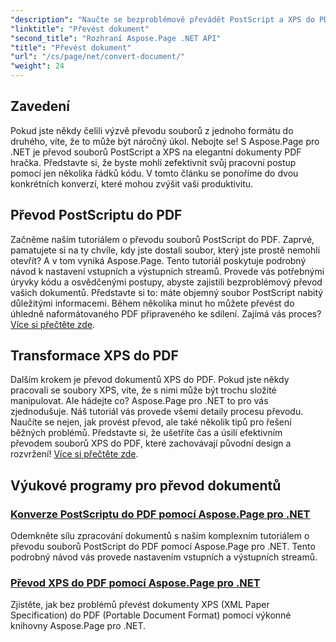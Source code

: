 ```yaml
---
"description": "Naučte se bezproblémově převádět PostScript a XPS do PDF pomocí Aspose.Page pro .NET. Pro snadné zpracování dokumentů se řiďte našimi podrobnými návody."
"linktitle": "Převést dokument"
"second_title": "Rozhraní Aspose.Page .NET API"
"title": "Převést dokument"
"url": "/cs/page/net/convert-document/"
"weight": 24
---
```


## Zavedení

Pokud jste někdy čelili výzvě převodu souborů z jednoho formátu do druhého, víte, že to může být náročný úkol. Nebojte se! S Aspose.Page pro .NET je převod souborů PostScript a XPS na elegantní dokumenty PDF hračka. Představte si, že byste mohli zefektivnit svůj pracovní postup pomocí jen několika řádků kódu. V tomto článku se ponoříme do dvou konkrétních konverzí, které mohou zvýšit vaši produktivitu.

## Převod PostScriptu do PDF

Začněme naším tutoriálem o převodu souborů PostScript do PDF. Zaprvé, pamatujete si na ty chvíle, kdy jste dostali soubor, který jste prostě nemohli otevřít? A v tom vyniká Aspose.Page. Tento tutoriál poskytuje podrobný návod k nastavení vstupních a výstupních streamů. Provede vás potřebnými úryvky kódu a osvědčenými postupy, abyste zajistili bezproblémový převod vašich dokumentů. Představte si to: máte objemný soubor PostScript nabitý důležitými informacemi. Během několika minut ho můžete převést do úhledně naformátovaného PDF připraveného ke sdílení. Zajímá vás proces? [Více si přečtěte zde](./postscript-to-pdf-conversion/).

## Transformace XPS do PDF

Dalším krokem je převod dokumentů XPS do PDF. Pokud jste někdy pracovali se soubory XPS, víte, že s nimi může být trochu složité manipulovat. Ale hádejte co? Aspose.Page pro .NET to pro vás zjednodušuje. Náš tutoriál vás provede všemi detaily procesu převodu. Naučíte se nejen, jak provést převod, ale také několik tipů pro řešení běžných problémů. Představte si, že ušetříte čas a úsilí efektivním převodem souborů XPS do PDF, které zachovávají původní design a rozvržení! [Více si přečtěte zde](./converting-xps-to-pdf/).

## Výukové programy pro převod dokumentů
### [Konverze PostScriptu do PDF pomocí Aspose.Page pro .NET](./postscript-to-pdf-conversion/)
Odemkněte sílu zpracování dokumentů s naším komplexním tutoriálem o převodu souborů PostScript do PDF pomocí Aspose.Page pro .NET. Tento podrobný návod vás provede nastavením vstupních a výstupních streamů.
### [Převod XPS do PDF pomocí Aspose.Page pro .NET](./converting-xps-to-pdf/)
Zjistěte, jak bez problémů převést dokumenty XPS (XML Paper Specification) do PDF (Portable Document Format) pomocí výkonné knihovny Aspose.Page pro .NET.